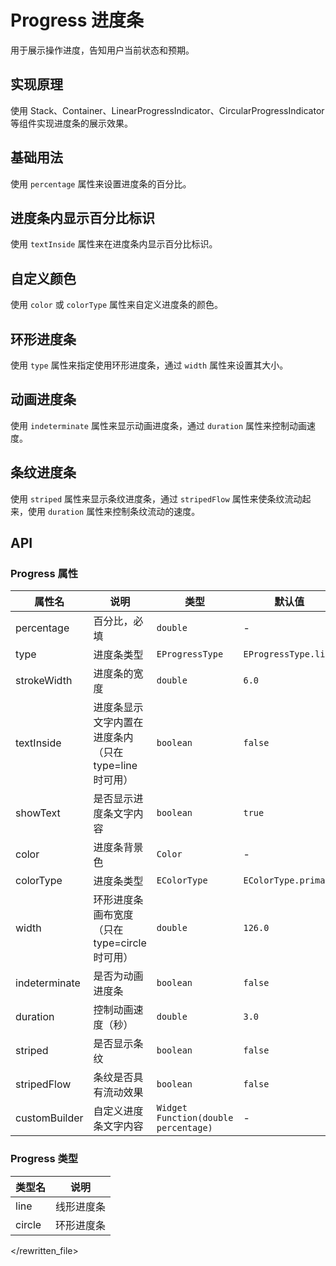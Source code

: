 # Progress 进度条

用于展示操作进度，告知用户当前状态和预期。

## 实现原理

使用 Stack、Container、LinearProgressIndicator、CircularProgressIndicator 等组件实现进度条的展示效果。

## 基础用法

使用 `percentage` 属性来设置进度条的百分比。

<CodeView
  codeUrl="progress_page/progress_basic.dart"
  reviewUrl="progress/basic"
  height="300px"
/>

## 进度条内显示百分比标识

使用 `textInside` 属性来在进度条内显示百分比标识。

<CodeView
  codeUrl="progress_page/progress_text_inside.dart"
  reviewUrl="progress/text_inside"
  height="300px"
/>

## 自定义颜色

使用 `color` 或 `colorType` 属性来自定义进度条的颜色。

<CodeView
  codeUrl="progress_page/progress_custom_color.dart"
  reviewUrl="progress/custom_color"
  height="300px"
/>

## 环形进度条

使用 `type` 属性来指定使用环形进度条，通过 `width` 属性来设置其大小。

<CodeView
  codeUrl="progress_page/progress_circle.dart"
  reviewUrl="progress/circle"
  height="300px"
/>

## 动画进度条

使用 `indeterminate` 属性来显示动画进度条，通过 `duration` 属性来控制动画速度。

<CodeView
  codeUrl="progress_page/progress_animated.dart"
  reviewUrl="progress/animated"
  height="300px"
/>

## 条纹进度条

使用 `striped` 属性来显示条纹进度条，通过 `stripedFlow` 属性来使条纹流动起来，使用 `duration` 属性来控制条纹流动的速度。

<CodeView
  codeUrl="progress_page/progress_striped.dart"
  reviewUrl="progress/striped"
  height="300px"
/>

## API

### Progress 属性

| 属性名        | 说明                                                  | 类型                                 | 默认值               |
| ------------- | ----------------------------------------------------- | ------------------------------------ | -------------------- |
| percentage    | 百分比，必填                                          | `double`                             | -                    |
| type          | 进度条类型                                            | `EProgressType`                      | `EProgressType.line` |
| strokeWidth   | 进度条的宽度                                          | `double`                             | `6.0`                |
| textInside    | 进度条显示文字内置在进度条内（只在 type=line 时可用） | `boolean`                            | `false`              |
| showText      | 是否显示进度条文字内容                                | `boolean`                            | `true`               |
| color         | 进度条背景色                                          | `Color`                              | -                    |
| colorType     | 进度条类型                                            | `EColorType`                         | `EColorType.primary` |
| width         | 环形进度条画布宽度（只在 type=circle 时可用）         | `double`                             | `126.0`              |
| indeterminate | 是否为动画进度条                                      | `boolean`                            | `false`              |
| duration      | 控制动画速度（秒）                                    | `double`                             | `3.0`                |
| striped       | 是否显示条纹                                          | `boolean`                            | `false`              |
| stripedFlow   | 条纹是否具有流动效果                                  | `boolean`                            | `false`              |
| customBuilder | 自定义进度条文字内容                                  | `Widget Function(double percentage)` | -                    |

### Progress 类型

| 类型名 | 说明       |
| ------ | ---------- |
| line   | 线形进度条 |
| circle | 环形进度条 |

</rewritten_file>
